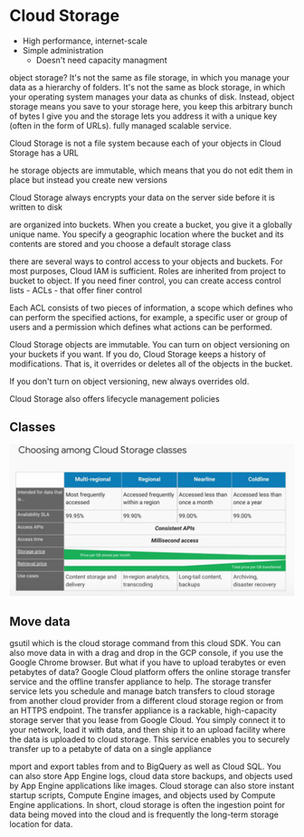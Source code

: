# Cloud Storage

- High performance, internet-scale
- Simple administration
  - Doesn't need capacity managment

object storage?
It's not the same as file storage,
in which you manage your data as a hierarchy of folders.
It's not the same as block storage,
in which your operating system manages your data as chunks of disk.
Instead, object storage means you save to your storage here,
you keep this arbitrary bunch of bytes I give
you and the storage lets you address it with a unique key (often in the form of URLs).
fully managed scalable service.

Cloud Storage is not a file system
because each of your objects in Cloud Storage has a URL

he storage objects are immutable,
which means that you do not edit them in place but instead you create new versions

Cloud Storage always encrypts your data on
the server side before it is written to disk 

are organized into buckets.
When you create a bucket, you give it a globally unique name.
You specify a geographic location where the bucket and
its contents are stored and you choose a default storage class


there are several ways to control access to your objects and buckets.
For most purposes, Cloud IAM is sufficient.
Roles are inherited from project to bucket to object.
If you need finer control,
you can create access control lists - ACLs - that offer finer control

Each ACL consists of two pieces of information,
a scope which defines who can perform the specified actions, for example,
a specific user or group of users and a
permission which defines what actions can be performed.

Cloud Storage objects are immutable.
You can turn on object versioning on your buckets if you want.
If you do, Cloud Storage keeps a history of modifications. That is,
it overrides or deletes all of the objects in the bucket.

If you don't turn on object versioning,
new always overrides old.

Cloud Storage also offers lifecycle management policies

## Classes

![](images/cloud-storage-classes.png?raw=true)

## Move data
gsutil which is the cloud storage command from this cloud SDK.
You can also move data in with a drag and drop in the GCP console,
if you use the Google Chrome browser.
But what if you have to upload terabytes or even petabytes of data?
Google Cloud platform offers
the online storage transfer service and the offline transfer appliance to help.
The storage transfer service lets you schedule
and manage batch transfers to cloud storage from
another cloud provider from a different cloud storage region or from an HTTPS endpoint.
The transfer appliance is a rackable,
high-capacity storage server that you lease from Google Cloud.
You simply connect it to your network, load it with data,
and then ship it to an upload facility where the data is uploaded to cloud storage.
This service enables you to securely
transfer up to a petabyte of data on a single appliance

mport and export tables from and to BigQuery as well as Cloud SQL.
You can also store App Engine logs,
cloud data store backups,
and objects used by App Engine applications like images.
Cloud storage can also store instant startup scripts,
Compute Engine images, and objects used by Compute Engine applications.
In short, cloud storage is often the ingestion point for data being
moved into the cloud and is frequently the long-term storage location for data.
